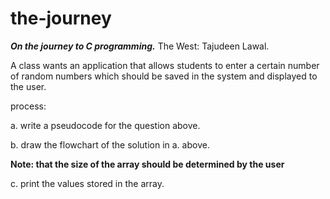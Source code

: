 # the-journey 

***On the journey to C programming.***
The West: Tajudeen Lawal.



A class wants an application that allows students to enter a certain number of random numbers which should be saved in the system and displayed to the user. 

process:

a. write a pseudocode for the question above.

b. draw the flowchart of the solution in a. above. 

****Note: that the size of the array should be determined by the user****

c. print the values stored in the array. 
